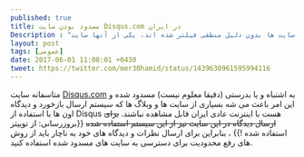 ```yaml
---
published: true
title: مسدود بودن سایت Disqus.com در ایران
Description : "در ایران خیلی از سایت ها بدون دلیل منطقی فیلتر شده اند، یکی از آنها سایت Disqus.com است!"
layout: post
tags: [عمومی]
date: 2017-06-01 11:08:01 +0430
tweet: https://twitter.com/mer30hamid/status/1439630961595994116
---
```



متاسفانه سایت [Disqus.com](http://www.disqus.com) به اشتباه و یا بدرستی (دقیقا معلوم نیست) مسدود شده و این امر باعث می شه بسیاری از سایت ها و وبلاگ ها که سیستم ارسال بازخورد و دیدگاه اون ها با استفاده از Disqus هست با اینترنت عادی ایران قابل مشاهده نباشند. ~~برای ارسال دیدگاه در این سایت نیز از این سیستم استفاده شده~~ {{بروزرسانی: از توییتر استفاده شده !}} ، بنابراین برای ارسال نظرات و دیدگاه های خود به ناچار باید از روش های رفع محدودیت برای دسترسی به سایت های مسدود شده استفاده کنید.